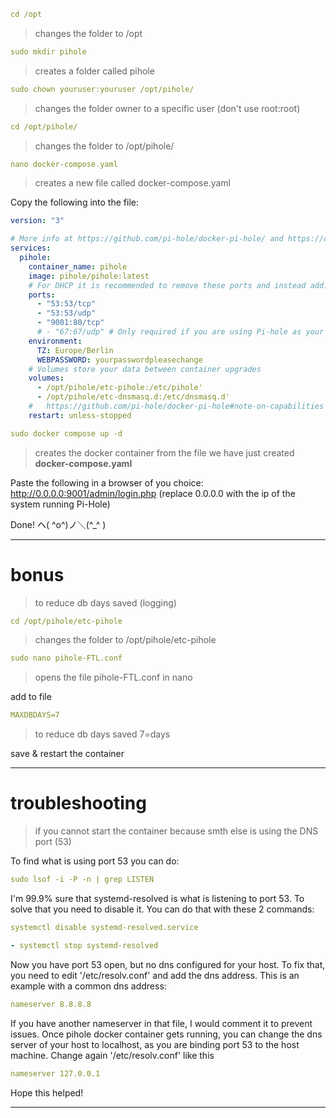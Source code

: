 ```yml
cd /opt
```

>changes the folder to /opt

```yml
sudo mkdir pihole
```

>creates a folder called pihole

```yml
sudo chown youruser:youruser /opt/pihole/
```

>changes the folder owner to a specific user (don't use root:root)

```yml
cd /opt/pihole/
```

>changes the folder to /opt/pihole/

```yml
nano docker-compose.yaml
```

>creates a new file called docker-compose.yaml

Copy the following into the file:

```yml
version: "3"

# More info at https://github.com/pi-hole/docker-pi-hole/ and https://docs.pi-hole.net/
services:
  pihole:
    container_name: pihole
    image: pihole/pihole:latest
    # For DHCP it is recommended to remove these ports and instead add: network_mode: "host"
    ports:
      - "53:53/tcp"
      - "53:53/udp"
      - "9001:80/tcp"
      # - "67:67/udp" # Only required if you are using Pi-hole as your DHCP server
    environment:
      TZ: Europe/Berlin
      WEBPASSWORD: yourpasswordpleasechange
    # Volumes store your data between container upgrades
    volumes:
      - /opt/pihole/etc-pihole:/etc/pihole'
      - /opt/pihole/etc-dnsmasq.d:/etc/dnsmasq.d'
    #   https://github.com/pi-hole/docker-pi-hole#note-on-capabilities
    restart: unless-stopped
```

```yml
sudo docker compose up -d
```

>creates the docker container from the file we have just created **docker-compose.yaml**

Paste the following in a browser of you choice: http://0.0.0.0:9001/admin/login.php (replace 0.0.0.0 with the ip of the system running Pi-Hole)

Done! ヘ( ^o^)ノ＼(^_^ )
_________________________________________________________

# bonus

>to reduce db days saved (logging)

```yml
cd /opt/pihole/etc-pihole
```

>changes the folder to /opt/pihole/etc-pihole

```yml
sudo nano pihole-FTL.conf
```

>opens the file pihole-FTL.conf in nano

add to file

```yml
MAXDBDAYS=7      			
```

>to reduce db days saved  7=days

save & restart the container
_________________________________________________________
# troubleshooting

>if you cannot start the container because smth else is using the DNS port (53)

To find what is using port 53 you can do: 

```yml
sudo lsof -i -P -n | grep LISTEN
```

I'm 99.9% sure that systemd-resolved is what is listening to port 53. To solve that you need to disable it. You can do that with these 2 commands:

```yml
systemctl disable systemd-resolved.service
```

```yml
- systemctl stop systemd-resolved
```

Now you have port 53 open, but no dns configured for your host. To fix that, you need to edit '/etc/resolv.conf' and add the dns address. This is an example with a common dns address:

```yml
nameserver 8.8.8.8
```

If you have another nameserver in that file, I would comment it to prevent issues.
Once pihole docker container gets running, you can change the dns server of your host to localhost, as you are binding port 53 to the host machine. Change again '/etc/resolv.conf' like this

```yml
nameserver 127.0.0.1
```

Hope this helped!
_________________________________________________________